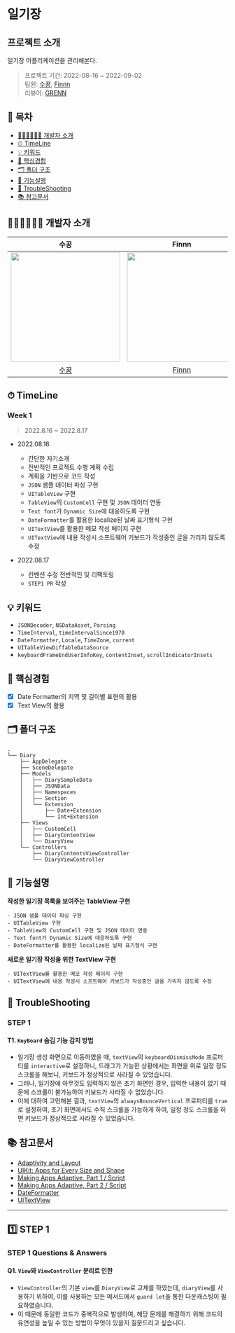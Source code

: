 # 일기장

## 프로젝트 소개
일기장 어플리케이션을 관리해본다.

> 프로젝트 기간: 2022-08-16 ~ 2022-09-02</br>
> 팀원: [수꿍](https://github.com/Jeon-Minsu), [Finnn](https://github.com/finnn1) </br>
리뷰어: [GRENN](https://github.com/GREENOVER)</br>


## 📑 목차

- [🧑🏻‍💻🧑🏻‍💻 개발자 소개](#-개발자-소개)
- [⏱ TimeLine](#-TimeLine)
- [💡 키워드](#-키워드)
- [🤔 핵심경험](#-핵심경험)
- [🗂 폴더 구조](#-폴더-구조)
- [📝 기능설명](#-기능설명)
- [🚀 TroubleShooting](#-TroubleShooting)
- [📚 참고문서](#-참고문서)


## 🧑🏻‍💻🧑🏻‍💻 개발자 소개

|수꿍|Finnn|
|:---:|:---:|
|<image src = "https://i.imgur.com/6HkYdmp.png" width="250" height="250">|<img src="https://i.imgur.com/5EQ0KJy.png" width="250" height="250">
|[수꿍](https://github.com/Jeon-Minsu)|[Finnn](https://github.com/finnn1)|

## ⏱ TimeLine

### Week 1
    
> 2022.8.16 ~ 2022.8.17
    
- 2022.08.16
    - 간단한 자기소개
    - 전반적인 프로젝트 수행 계획 수립
    - 계획을 기반으로 코드 작성
    - `JSON` 샘플 데이터 파싱 구현
    - `UITableView` 구현
    - `TableView`의 `CustomCell` 구현 및 `JSON` 데이터 연동
    - `Text font`가 `Dynamic Size`에 대응하도록 구현
    - `DateFormatter`를 활용한 localize된 날짜 표기형식 구현
    - `UITextView`를 활용한 메모 작성 페이지 구현
    - `UITextView`에 내용 작성시 소프트웨어 키보드가 작성중인 글을 가리지 않도록 수정

- 2022.08.17 
    - 컨벤션 수정 전반적인 및 리팩토링
    - `STEP1 PR` 작성
    
## 💡 키워드

- `JSONDecoder`, `NSDataAsset`, `Parsing`
- `TimeInterval`, `timeIntervalSince1970`
- `DateFormatter`, `Locale`, `TimeZone`, `current`
- `UITableViewDiffableDataSource`
- `keyboardFrameEndUserInfoKey`, `contentInset`, `scrollIndicatorInsets`

    
## 🤔 핵심경험

- [x] Date Formatter의 지역 및 길이별 표현의 활용
- [x] Text View의 활용

## 🗂 폴더 구조

```
.
└── Diary
    ├── AppDelegate
    ├── SceneDelegate
    ├── Models
    │   ├── DiarySampleData
    │   ├── JSONData
    │   ├── Namespaces
    │   ├── Section
    │   └── Extension
    │       ├── Date+Extension
    │       └── Int+Extension
    ├── Views
    │   ├── CustomCell
    │   ├── DiaryContentView
    │   └── DiaryView
    └── Controllers
        ├── DiaryContentsViewController
        └── DiaryViewController
```
    
## 📝 기능설명


**작성한 일기장 목록을 보여주는 TableView 구현**
    
    - JSON 샘플 데이터 파싱 구현
    - UITableView 구현
    - TableView의 CustomCell 구현 및 JSON 데이터 연동
    - Text font가 Dynamic Size에 대응하도록 구현
    - DateFormatter를 활용한 localize된 날짜 표기형식 구현
   
**새로운 일기장 작성을 위한 TextView 구현**
    
    - UITextView를 활용한 메모 작성 페이지 구현
    - UITextView에 내용 작성시 소프트웨어 키보드가 작성중인 글을 가리지 않도록 수정


## 🚀 TroubleShooting

### STEP 1
#### T1. `KeyBoard` 숨김 기능 감지 방법
- 일기장 생성 화면으로 이동하였을 때, `textView`의 `keyboardDismissMode` 프로퍼티를 `interactive`로 설정하니, 드래그가 가능한 상황에서는 화면을 위로 일정 정도 스크롤을 해보니, 키보드가 정상적으로 사라질 수 있었습니다.
- 그러나, 일기장에 아무것도 입력하지 않은 초기 화면인 경우, 입력한 내용이 없기 때문에 스크롤이 불가능하여 키보드가 사라질 수 없었습니다.
- 이에 대하여 고민해본 결과, `textView`의 `alwaysBounceVertical` 프로퍼티를 `true`로 설정하여, 초기 화면에서도 수직 스크롤을 가능하게 하여, 일정 정도 스크롤을 하면 키보드가 정상적으로 사라질 수 있었습니다.


## 📚 참고문서

- [Adaptivity and Layout](https://developer.apple.com/design/human-interface-guidelines/foundations/layout/)
- [UIKit: Apps for Every Size and Shape](https://developer.apple.com/videos/play/wwdc2018/235/)
- [Making Apps Adaptive, Part 1 / Script](https://www.youtube.com/watch?v=hLkqt2g-450)
- [Making Apps Adaptive, Part 2 / Script](https://www.youtube.com/watch?v=s3utpBiRbB0)
- [DateFormatter](https://developer.apple.com/documentation/foundation/dateformatter)
- [UITextView](https://developer.apple.com/documentation/uikit/uitextview)
--- 
    
## 1️⃣ STEP 1

### STEP 1 Questions & Answers

#### Q1. `View`와 `ViewController` 분리로 인한 
- `ViewController`의 기본 `view`를 `DiaryView`로 교체를 하였는데, `diaryView`를 사용하기 위하여, 이를 사용하는 모든 메서드에서 `guard let`을 통한 다운캐스팅이 필요하였습니다. 
- 이 때문에 동일한 코드가 중복적으로 발생하여, 해당 문제를 해결하기 위해 코드의 유연성을 높일 수 있는 방법이 무엇이 있을지 질문드리고 싶습니다.
